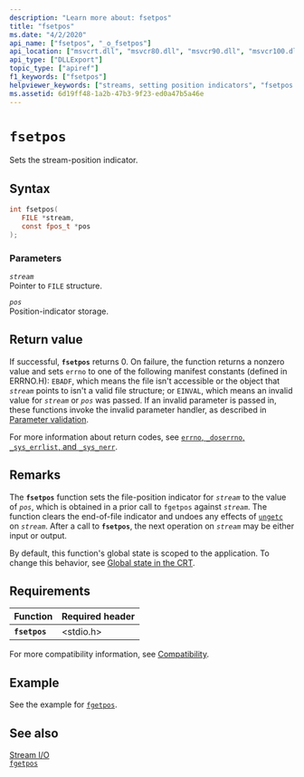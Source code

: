 ```yaml
---
description: "Learn more about: fsetpos"
title: "fsetpos"
ms.date: "4/2/2020"
api_name: ["fsetpos", "_o_fsetpos"]
api_location: ["msvcrt.dll", "msvcr80.dll", "msvcr90.dll", "msvcr100.dll", "msvcr100_clr0400.dll", "msvcr110.dll", "msvcr110_clr0400.dll", "msvcr120.dll", "msvcr120_clr0400.dll", "ucrtbase.dll", "api-ms-win-crt-stdio-l1-1-0.dll", "api-ms-win-crt-private-l1-1-0.dll"]
api_type: ["DLLExport"]
topic_type: ["apiref"]
f1_keywords: ["fsetpos"]
helpviewer_keywords: ["streams, setting position indicators", "fsetpos function"]
ms.assetid: 6d19ff48-1a2b-47b3-9f23-ed0a47b5a46e
---
```

# `fsetpos`

Sets the stream-position indicator.

## Syntax

```C
int fsetpos(
   FILE *stream,
   const fpos_t *pos
);
```

### Parameters

*`stream`*\
Pointer to `FILE` structure.

*`pos`*\
Position-indicator storage.

## Return value

If successful, **`fsetpos`** returns 0. On failure, the function returns a nonzero value and sets `errno` to one of the following manifest constants (defined in ERRNO.H): `EBADF`, which means the file isn't accessible or the object that *`stream`* points to isn't a valid file structure; or `EINVAL`, which means an invalid value for *`stream`* or *`pos`* was passed. If an invalid parameter is passed in, these functions invoke the invalid parameter handler, as described in [Parameter validation](../parameter-validation.md).

For more information about return codes, see [`errno`, `_doserrno`, `_sys_errlist`, and `_sys_nerr`](../errno-doserrno-sys-errlist-and-sys-nerr.md).

## Remarks

The **`fsetpos`** function sets the file-position indicator for *`stream`* to the value of *`pos`*, which is obtained in a prior call to `fgetpos` against *`stream`*. The function clears the end-of-file indicator and undoes any effects of [`ungetc`](ungetc-ungetwc.md) on *`stream`*. After a call to **`fsetpos`**, the next operation on *`stream`* may be either input or output.

By default, this function's global state is scoped to the application. To change this behavior, see [Global state in the CRT](../global-state.md).

## Requirements

| Function | Required header |
|---|---|
| **`fsetpos`** | \<stdio.h> |

For more compatibility information, see [Compatibility](../compatibility.md).

## Example

See the example for [`fgetpos`](fgetpos.md).

## See also

[Stream I/O](../stream-i-o.md)\
[`fgetpos`](fgetpos.md)

